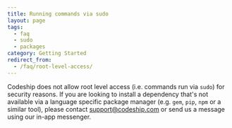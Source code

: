 ```yaml
---
title: Running commands via sudo
layout: page
tags:
  - faq
  - sudo
  - packages
category: Getting Started
redirect_from:
  - /faq/root-level-access/
---
```


Codeship does not allow root level access (i.e. commands run via `sudo`) for security reasons. If you are looking to install a dependency that's not available via a language specific package manager (e.g. `gem`, `pip`, `npm` or a similar tool), please contact [support@codeship.com](mailto:support@codeship.com) or send us a message using our in-app messenger.

